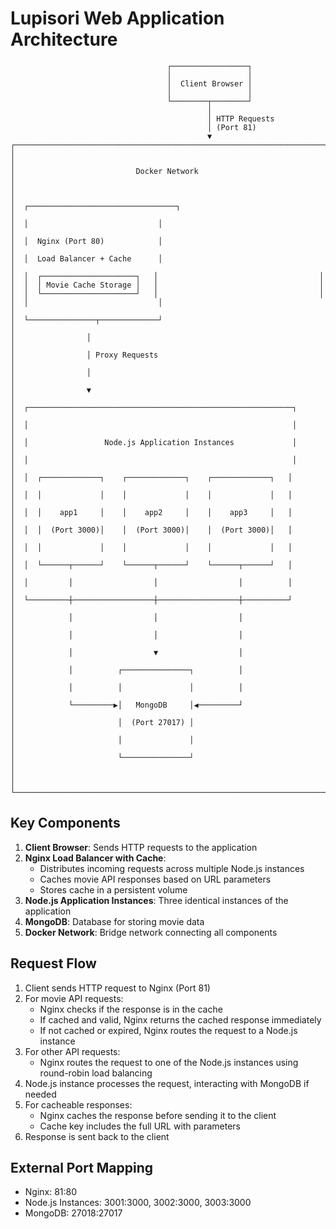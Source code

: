 # Lupisori Web Application Architecture

```
                                   ┌─────────────────┐
                                   │                 │
                                   │  Client Browser │
                                   │                 │
                                   └────────┬────────┘
                                            │
                                            │ HTTP Requests
                                            │ (Port 81)
                                            ▼
┌─────────────────────────────────────────────────────────────────────────┐
│                                                                         │
│                           Docker Network                                │
│                                                                         │
│  ┌─────────────────────────────────┐                                    │
│  │                             │                                    │
│  │  Nginx (Port 80)            │                                    │
│  │  Load Balancer + Cache      │                                    │
│  │  ┌─────────────────────┐   │                                    │
│  │  │ Movie Cache Storage │   │                                    │
│  │  └─────────────────────┘   │                                    │
│  │                             │                                    │
│  └───────────────┬─────────────┘                                    │
│                │                                                      │
│                │ Proxy Requests                                       │
│                │                                                      │
│                ▼                                                      │
│  ┌───────────────────────────────────────────────────────────┐         │
│  │                                                           │         │
│  │                 Node.js Application Instances             │         │
│  │                                                           │         │
│  │  ┌─────────────┐    ┌─────────────┐    ┌─────────────┐   │         │
│  │  │             │    │             │    │             │   │         │
│  │  │    app1     │    │    app2     │    │    app3     │   │         │
│  │  │  (Port 3000)│    │  (Port 3000)│    │  (Port 3000)│   │         │
│  │  │             │    │             │    │             │   │         │
│  │  └──────┬──────┘    └──────┬──────┘    └──────┬──────┘   │         │
│  │         │                  │                  │          │         │
│  └─────────┼──────────────────┼──────────────────┼──────────┘         │
│            │                  │                  │                    │
│            │                  │                  │                    │
│            │                  ▼                  │                    │
│            │          ┌───────────────┐          │                    │
│            │          │               │          │                    │
│            └─────────▶│   MongoDB     │◀─────────┘                    │
│                       │  (Port 27017) │                               │
│                       │               │                               │
│                       └───────────────┘                               │
│                                                                         │
└─────────────────────────────────────────────────────────────────────────┘
```

## Key Components

1. **Client Browser**: Sends HTTP requests to the application
2. **Nginx Load Balancer with Cache**: 
   - Distributes incoming requests across multiple Node.js instances
   - Caches movie API responses based on URL parameters
   - Stores cache in a persistent volume
3. **Node.js Application Instances**: Three identical instances of the application
4. **MongoDB**: Database for storing movie data
5. **Docker Network**: Bridge network connecting all components

## Request Flow

1. Client sends HTTP request to Nginx (Port 81)
2. For movie API requests:
   - Nginx checks if the response is in the cache
   - If cached and valid, Nginx returns the cached response immediately
   - If not cached or expired, Nginx routes the request to a Node.js instance
3. For other API requests:
   - Nginx routes the request to one of the Node.js instances using round-robin load balancing
4. Node.js instance processes the request, interacting with MongoDB if needed
5. For cacheable responses:
   - Nginx caches the response before sending it to the client
   - Cache key includes the full URL with parameters
6. Response is sent back to the client

## External Port Mapping

- Nginx: 81:80
- Node.js Instances: 3001:3000, 3002:3000, 3003:3000
- MongoDB: 27018:27017
